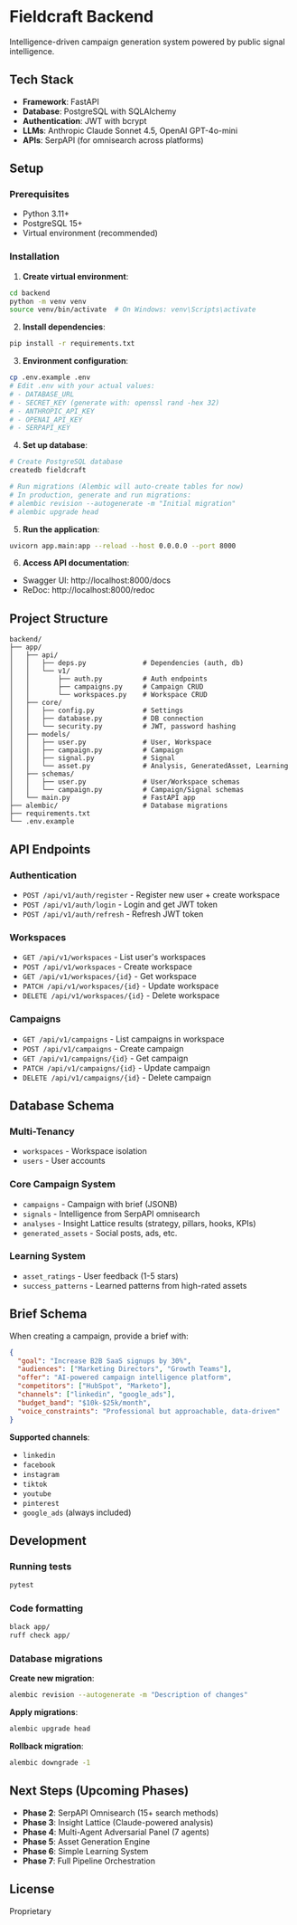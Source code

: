 # Fieldcraft Backend

Intelligence-driven campaign generation system powered by public signal intelligence.

## Tech Stack

- **Framework**: FastAPI
- **Database**: PostgreSQL with SQLAlchemy
- **Authentication**: JWT with bcrypt
- **LLMs**: Anthropic Claude Sonnet 4.5, OpenAI GPT-4o-mini
- **APIs**: SerpAPI (for omnisearch across platforms)

## Setup

### Prerequisites

- Python 3.11+
- PostgreSQL 15+
- Virtual environment (recommended)

### Installation

1. **Create virtual environment**:
```bash
cd backend
python -m venv venv
source venv/bin/activate  # On Windows: venv\Scripts\activate
```

2. **Install dependencies**:
```bash
pip install -r requirements.txt
```

3. **Environment configuration**:
```bash
cp .env.example .env
# Edit .env with your actual values:
# - DATABASE_URL
# - SECRET_KEY (generate with: openssl rand -hex 32)
# - ANTHROPIC_API_KEY
# - OPENAI_API_KEY
# - SERPAPI_KEY
```

4. **Set up database**:
```bash
# Create PostgreSQL database
createdb fieldcraft

# Run migrations (Alembic will auto-create tables for now)
# In production, generate and run migrations:
# alembic revision --autogenerate -m "Initial migration"
# alembic upgrade head
```

5. **Run the application**:
```bash
uvicorn app.main:app --reload --host 0.0.0.0 --port 8000
```

6. **Access API documentation**:
- Swagger UI: http://localhost:8000/docs
- ReDoc: http://localhost:8000/redoc

## Project Structure

```
backend/
├── app/
│   ├── api/
│   │   ├── deps.py              # Dependencies (auth, db)
│   │   └── v1/
│   │       ├── auth.py          # Auth endpoints
│   │       ├── campaigns.py     # Campaign CRUD
│   │       └── workspaces.py    # Workspace CRUD
│   ├── core/
│   │   ├── config.py            # Settings
│   │   ├── database.py          # DB connection
│   │   └── security.py          # JWT, password hashing
│   ├── models/
│   │   ├── user.py              # User, Workspace
│   │   ├── campaign.py          # Campaign
│   │   ├── signal.py            # Signal
│   │   └── asset.py             # Analysis, GeneratedAsset, Learning
│   ├── schemas/
│   │   ├── user.py              # User/Workspace schemas
│   │   └── campaign.py          # Campaign/Signal schemas
│   └── main.py                  # FastAPI app
├── alembic/                     # Database migrations
├── requirements.txt
└── .env.example
```

## API Endpoints

### Authentication
- `POST /api/v1/auth/register` - Register new user + create workspace
- `POST /api/v1/auth/login` - Login and get JWT token
- `POST /api/v1/auth/refresh` - Refresh JWT token

### Workspaces
- `GET /api/v1/workspaces` - List user's workspaces
- `POST /api/v1/workspaces` - Create workspace
- `GET /api/v1/workspaces/{id}` - Get workspace
- `PATCH /api/v1/workspaces/{id}` - Update workspace
- `DELETE /api/v1/workspaces/{id}` - Delete workspace

### Campaigns
- `GET /api/v1/campaigns` - List campaigns in workspace
- `POST /api/v1/campaigns` - Create campaign
- `GET /api/v1/campaigns/{id}` - Get campaign
- `PATCH /api/v1/campaigns/{id}` - Update campaign
- `DELETE /api/v1/campaigns/{id}` - Delete campaign

## Database Schema

### Multi-Tenancy
- `workspaces` - Workspace isolation
- `users` - User accounts

### Core Campaign System
- `campaigns` - Campaign with brief (JSONB)
- `signals` - Intelligence from SerpAPI omnisearch
- `analyses` - Insight Lattice results (strategy, pillars, hooks, KPIs)
- `generated_assets` - Social posts, ads, etc.

### Learning System
- `asset_ratings` - User feedback (1-5 stars)
- `success_patterns` - Learned patterns from high-rated assets

## Brief Schema

When creating a campaign, provide a brief with:

```json
{
  "goal": "Increase B2B SaaS signups by 30%",
  "audiences": ["Marketing Directors", "Growth Teams"],
  "offer": "AI-powered campaign intelligence platform",
  "competitors": ["HubSpot", "Marketo"],
  "channels": ["linkedin", "google_ads"],
  "budget_band": "$10k-$25k/month",
  "voice_constraints": "Professional but approachable, data-driven"
}
```

**Supported channels**:
- `linkedin`
- `facebook`
- `instagram`
- `tiktok`
- `youtube`
- `pinterest`
- `google_ads` (always included)

## Development

### Running tests
```bash
pytest
```

### Code formatting
```bash
black app/
ruff check app/
```

### Database migrations

**Create new migration**:
```bash
alembic revision --autogenerate -m "Description of changes"
```

**Apply migrations**:
```bash
alembic upgrade head
```

**Rollback migration**:
```bash
alembic downgrade -1
```

## Next Steps (Upcoming Phases)

- **Phase 2**: SerpAPI Omnisearch (15+ search methods)
- **Phase 3**: Insight Lattice (Claude-powered analysis)
- **Phase 4**: Multi-Agent Adversarial Panel (7 agents)
- **Phase 5**: Asset Generation Engine
- **Phase 6**: Simple Learning System
- **Phase 7**: Full Pipeline Orchestration

## License

Proprietary
